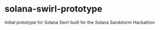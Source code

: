 # solana-swirl-prototype
Initial prototype for Solana Swirl built for the Solana Sandstorm Hackathon
